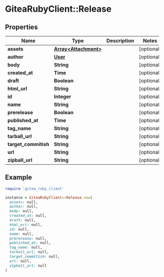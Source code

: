 # GiteaRubyClient::Release

## Properties

| Name | Type | Description | Notes |
| ---- | ---- | ----------- | ----- |
| **assets** | [**Array&lt;Attachment&gt;**](Attachment.md) |  | [optional] |
| **author** | [**User**](User.md) |  | [optional] |
| **body** | **String** |  | [optional] |
| **created_at** | **Time** |  | [optional] |
| **draft** | **Boolean** |  | [optional] |
| **html_url** | **String** |  | [optional] |
| **id** | **Integer** |  | [optional] |
| **name** | **String** |  | [optional] |
| **prerelease** | **Boolean** |  | [optional] |
| **published_at** | **Time** |  | [optional] |
| **tag_name** | **String** |  | [optional] |
| **tarball_url** | **String** |  | [optional] |
| **target_commitish** | **String** |  | [optional] |
| **url** | **String** |  | [optional] |
| **zipball_url** | **String** |  | [optional] |

## Example

```ruby
require 'gitea_ruby_client'

instance = GiteaRubyClient::Release.new(
  assets: null,
  author: null,
  body: null,
  created_at: null,
  draft: null,
  html_url: null,
  id: null,
  name: null,
  prerelease: null,
  published_at: null,
  tag_name: null,
  tarball_url: null,
  target_commitish: null,
  url: null,
  zipball_url: null
)
```


